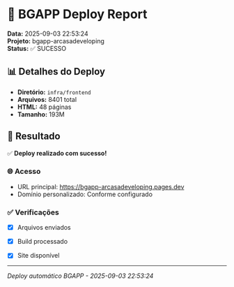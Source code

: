 # 🚀 BGAPP Deploy Report

**Data:** 2025-09-03 22:53:24  
**Projeto:** bgapp-arcasadeveloping  
**Status:** ✅ SUCESSO

## 📊 Detalhes do Deploy

- **Diretório:** `infra/frontend`
- **Arquivos:** 8401 total
- **HTML:** 48 páginas
- **Tamanho:** 193M

## 🎯 Resultado

✅ **Deploy realizado com sucesso!**

### 🌐 Acesso
- URL principal: https://bgapp-arcasadeveloping.pages.dev
- Domínio personalizado: Conforme configurado

### ✅ Verificações
- [x] Arquivos enviados
- [x] Build processado
- [x] Site disponível


---

*Deploy automático BGAPP - 2025-09-03 22:53:24*
